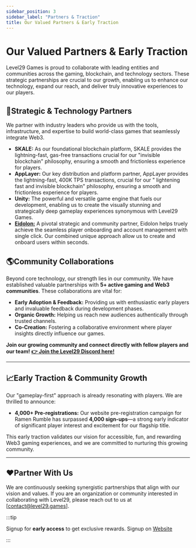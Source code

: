 ```yaml
---
sidebar_position: 3
sidebar_label: "Partners & Traction"
title: Our Valued Partners & Early Traction
---
```


# Our Valued Partners & Early Traction

Level29 Games is proud to collaborate with leading entities and communities across the gaming, blockchain, and technology sectors. These strategic partnerships are crucial to our growth, enabling us to enhance our technology, expand our reach, and deliver truly innovative experiences to our players.

## 🤝Strategic & Technology Partners

We partner with industry leaders who provide us with the tools, infrastructure, and expertise to build world-class games that seamlessly integrate Web3.

- **SKALE:** As our foundational blockchain platform, SKALE provides the lightning-fast, gas-free transactions crucial for our "invisible blockchain" philosophy, ensuring a smooth and frictionless experience for players.
- **AppLayer:** Our key distribution and platform partner, AppLayer provides the lightning-fast, 400K TPS transactions, crucial for our " lightening fast and invisible blockchain" philosophy, ensuring a smooth and frictionless experience for players.
- **Unity:** The powerful and versatile game engine that fuels our development, enabling us to create the visually stunning and strategically deep gameplay experiences synonymous with Level29 Games.
- [**Eidolon:**](https://docs.eidolon.gg/) A pivotal strategic and community partner, Eidolon helps truely achieve the seamless player onboarding and account management with single click. Our combined unique approach allow us to create and onboard users within seconds.

## 🌎Community Collaborations

Beyond core technology, our strength lies in our community. We have established valuable partnerships with **5+ active gaming and Web3 communities**. These collaborations are vital for:

- **Early Adoption & Feedback:** Providing us with enthusiastic early players and invaluable feedback during development phases.
- **Organic Growth:** Helping us reach new audiences authentically through trusted channels.
- **Co-Creation:** Fostering a collaborative environment where player insights directly influence our games.

**Join our growing community and connect directly with fellow players and our team!**
**[👉 Join the Level29 Discord here!](https://discord.com/invite/K4KDqC4mD8)**

---

## 📈Early Traction & Community Growth

Our "gameplay-first" approach is already resonating with players. We are thrilled to announce:

- **4,000+ Pre-registrations:** Our website pre-registration campaign for Ramen Rumble has surpassed **4,000 sign-ups**—a strong early indicator of significant player interest and excitement for our flagship title.

This early traction validates our vision for accessible, fun, and rewarding Web3 gaming experiences, and we are committed to nurturing this growing community.

---

## ❤️Partner With Us

We are continuously seeking synergistic partnerships that align with our vision and values. If you are an organization or community interested in collaborating with Level29, please reach out to us at [contact@level29.games].

:::tip

Signup for **early access** to get exclusive rewards. Signup on [Website](https://ramenrumble.com/)

:::
